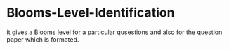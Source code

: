 # Blooms-Level-Identification
it gives a Blooms level for a particular qusestions and also for the question paper which is formated.
